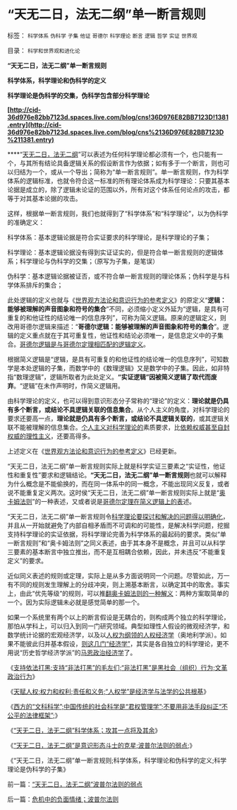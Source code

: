 # “天无二日，法无二纲”单一断言规则

标签： `科学体系` `伪科学` `子集` `他证` `哥德尔` `科学理论` `断言` `逻辑` `哲学` `实证` `世界观` 

目录： `科学和世界观和进化论`

**“天无二日，法无二纲”单一断言规则**

**科学体系，科学理论和伪科学的定义**

**科学理论是伪科学的交集，伪科学包含部分科学理论**

**[http://cid-36d976e82bb7123d.spaces.live.com/blog/cns!36D976E82BB7123D!1381.entry](http://cid-36d976e82bb7123d.spaces.live.com/blog/cns%2136D976E82BB7123D%211381.entry)**

****“[天无二日，法无二纲](../../../2009/10/29/伟大的思想家亚当斯密的迷惑.md)”可以表述为任何科学理论都必须有一个，也只能有一个，与其所有结论具备逻辑关系的假设断言作为依据；如有多于一个断言，则也可以归结为一个，或从一个导出；简称为“单一断言规则”。单一断言规则，作为科学体系的逻辑标准，也就令符合这一标准的所有理论体系成为科学理论：只要其基本论据是成立的，除了逻辑未论证的范围以外，所有对这个体系任何论点的攻击，都等于对其基本论据的攻击。

这样，根据单一断言规则，我们也就得到了“科学体系”和“科学理论”，以为伪科学的准确定义：

科学体系：基本逻辑论据是符合实证要求的科学理论，是科学理论的子集；

科学理论：基本逻辑论据没有得到实证证实的，但是符合单一断言规则的逻辑体系；科学理论与伪科学的交集；（原写为子集，是笔误）

伪科学：基本逻辑论据被证否，或不符合单一断言规则的理论体系；伪科学是与科学体系排斥的集合；

此处逻辑的定义也就与《[世界观方法论和意识行为的参考定义](../../../2010/2/11/世界观方法论和意识行为的参考定义.md)》的原定义“**逻辑：能够被理解的声音图象和符号的集合**”不同，必须缩小定义外延为“逻辑，是具有可重复的和他证性的结论唯一的信息序列”，可称为简义逻辑。原来的逻辑定义，则改用哥德尔逻辑来描述：“**哥德尔逻辑：能够被理解的声音图象和符号的集合**”。逻辑的定义重点就在于其可重复性，他证性和结论必须唯一，是信息定义中的子集合。[哥德尔逻辑是与哥德尔定理相匹配的逻辑定义](../../../2009/6/6/哥德尔悖论定理，唯心哲学的恶梦.md)。

根据简义逻辑是“逻辑，是具有可重复的和他证性的结论唯一的信息序列”，可知数学是本处逻辑的子集，而数学中的《数理逻辑》又是数学中的子集。因此，如非特指“数理逻辑”，逻辑所取者为此处定义。**“实证逻辑”因被简义逻辑了取代而废弃**。“逻辑”在未作声明时，作简义逻辑用。

由科学理论的定义，也可以得到意识形态分子常称的“理论”的定义：**理论就是仍具有多个断言，或结论不具逻辑关联的信息集合**。从个人主义的角度，对科学理论的要求还要高一点，**理论就是仍具有多个断言，或结论不具逻辑关联的**，或其逻辑关联不能被理解的信息集合。[个人主义对科学理论的](../../../2010/5/21/个人主义价值观讨论目录集.md)素质要求，比[依赖权威甚至自封权威的理性主义](../../../2010/5/28/理性主义哲学信仰讨论集.md)，还要高得多。

上述定义在《[世界观方法论和意识行为的参考定义](../../../2010/2/11/世界观方法论和意识行为的参考定义.md)》已经更新。

“天无二日，法无二纲”单一断言规则实际上就是科学实证三要素之“实证性，他证性和重复性”要求和逻辑结论。**“天无二日，法无二纲”单一断言规则**也就可以解释为什么概念是不能偷换的，而在同一体系中的同一概念，不能出现同义反复，或者说不能重复定义两次。这时侯“天无二日，法无二纲”单一断言规则实际上就是“[奥卡姆法则](../../../2010/1/5/存实除虚的奥卡姆剃刀法则.md)”的一种表述，又或者说是[哥德尔定理在简义逻辑上的表](../../../2009/6/9/正确处理宗教及唯心信仰和科学实证性的关系.md)述。

“天无二日，法无二纲”单一断言规则令[科学理论要探讨和解决的问题得以明确化](../../../2009/5/22/“实”未必为实证，认识对象角色的主谓宾.md)，并且从一开始就避免了内部自相矛盾而不可调和的可能性，是解决科学问题，挖掘支持科学理论的实证依据，将科学理论完善为科学体系的最起码的要求。类似“单一断言规则”和“奥卡姆法则”之同义表述，由于其本身不是概念，并且可以从科学三要素的基本断言中独立推出，而不是互相耦合依赖，因此，并未违反“不能重复定义”的要求。

近似同义表述的规则或定理，实际上是从多方面说明同一个问题。尽管如此，万一有不同的规则发生理解上的分歧冲突，则上溯基本断言，以确定其中的取舍。事实上，由此“优先等级”的规则，可以推[翻奥卡姆法则的一种解义](../../../2010/1/5/存实除虚的奥卡姆剃刀法则.md)：两种方案取简单的一个。因为实际逻辑未必就是感觉简单的那一个。

如果一个系统里有两个以上的断言假设是无耦合的，则构成两个独立的科学理论，那怕从学科上，可以归入到同一门研究领域。典型如理性人假设的微观经济学，和数学统计论据的宏观经济学，以及以[人权为纲领的人权经济学](../../../2009/10/31/人权经济学和人权对象模型.md)（奥地利学派）。如果不能彼此归并基本假设，[则这几门“经济学”](../../../2010/1/21/三种现代经济学体系和经济学的科学实证源.md)，其实是各自独立的科学理论，更不用说“历史哲学经济学派”的[马恩政治经济学](../../../2009/12/27/政治经济学是科学吗？计划经济的GDP是什么？.md)了。



《[支持依法打黑;支持“非法打黑”的毛左们;“非法打黑”是黑社会（组织）行为;文革政治行为](../../../2010/6/10/支持广州等地政府依法打黑.md)》

《[天赋人权;权力和权利;责任和义务;“人权学”是经济学与法学的公共根基](../../../2010/6/10/“人权学”是经济学与法学的共同根基.md)》

《[西方的“文科科学”;中国传统的社会科学是“君权管理学”;不要用非法手段纠正“不公平的法律框架”;](../../../2010/6/10/“人权学”是经济学与法学的共同根基.md)》

《[“天无二日，法无二纲”科学体系；攻其一点将及其余](../../../2010/6/10/“天无二日，法无二纲”科学体系基本要求.md)》

《[“天无二日，法无二纲”是意识形态斗士的克星;波普尔法则的弱点](../../../2010/6/11/“天无二日，法无二纲”波普尔法则的弱点.md);》

《“天无二日，法无二纲”单一断言规则;科学体系，科学理论和伪科学的定义;科学理论是伪科学的子集》

前一篇：[“天无二日，法无二纲”波普尔法则的弱点](../../../2010/6/11/“天无二日，法无二纲”波普尔法则的弱点.md)

后一篇：[危机中的负面情绪；波普尔法则](../../../2010/6/11/危机中的负面情绪；波普尔法则.md)
